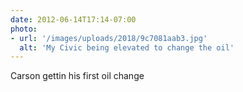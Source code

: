 ```yaml
---
date: 2012-06-14T17:14-07:00
photo:
- url: '/images/uploads/2018/9c7081aab3.jpg'
  alt: 'My Civic being elevated to change the oil'
---
```

Carson gettin his first oil change
